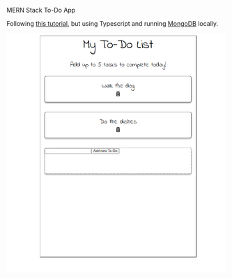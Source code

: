 MERN Stack To-Do App

Following [this tutorial](https://www.digitalocean.com/community/tutorials/getting-started-with-the-mern-stack), but using Typescript and running [MongoDB](https://docs.mongodb.com/manual/installation/) locally.

![Alt text](images/todo-screen-updated.png?raw=true "TODO")
